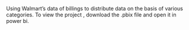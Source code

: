 Using Walmart’s data of billings to distribute data on the basis of various categories. To view the project , download the .pbix file and open it in power bi.
